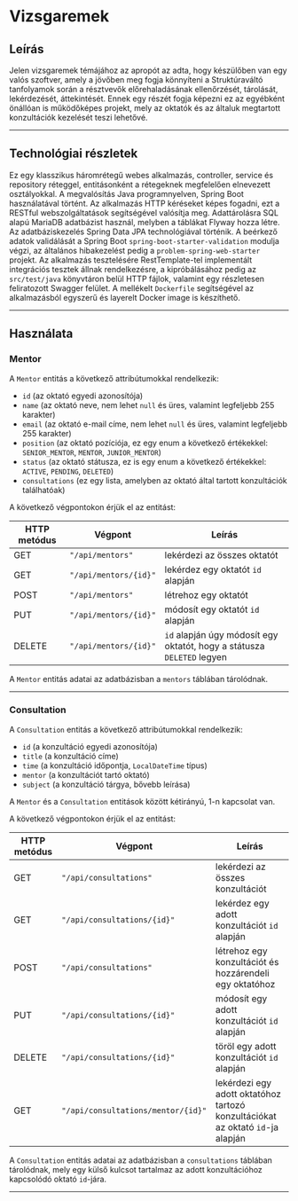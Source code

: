 # Vizsgaremek

## Leírás

Jelen vizsgaremek témájához az apropót az adta, hogy készülőben van egy valós szoftver, 
amely a jövőben meg fogja könnyíteni a Struktúraváltó tanfolyamok során a résztvevők 
előrehaladásának ellenőrzését, tárolását, lekérdezését, áttekintését. Ennek egy részét 
fogja képezni ez az egyébként önállóan is működőképes projekt, mely az oktatók és az 
általuk megtartott konzultációk kezelését teszi lehetővé.

---

## Technológiai részletek

Ez egy klasszikus háromrétegű webes alkalmazás, controller, service és repository 
réteggel, entitásonként a rétegeknek megfelelően elnevezett osztályokkal. A megvalósítás 
Java programnyelven, Spring Boot használatával történt. Az alkalmazás HTTP kéréseket 
képes fogadni, ezt a RESTful webszolgáltatások segítségével valósítja meg. 
Adattárolásra SQL alapú MariaDB adatbázist használ, melyben a táblákat Flyway hozza létre. 
Az adatbáziskezelés Spring Data JPA technológiával történik. A beérkező adatok validálását a 
Spring Boot `spring-boot-starter-validation` modulja végzi, az általános hibakezelést pedig 
a `problem-spring-web-starter` projekt.
Az alkalmazás tesztelésére RestTemplate-tel implementált integrációs 
tesztek állnak rendelkezésre, a kipróbálásához pedig az `src/test/java` könyvtáron belül 
HTTP fájlok, valamint egy részletesen feliratozott Swagger felület. A mellékelt `Dockerfile` 
segítségével az alkalmazásból egyszerű és layerelt Docker image is készíthető.

---

## Használata

### Mentor

A `Mentor` entitás a következő attribútumokkal rendelkezik:

* `id` (az oktató egyedi azonosítója)
* `name` (az oktató neve, nem lehet `null` és üres, valamint legfeljebb 255 karakter)
* `email` (az oktató e-mail címe, nem lehet `null` és üres, valamint legfeljebb 255 karakter)
* `position` (az oktató pozíciója, ez egy enum a következő értékekkel: `SENIOR_MENTOR`, `MENTOR`, `JUNIOR_MENTOR`)
* `status` (az oktató státusza, ez is egy enum a következő értékekkel: `ACTIVE`, `PENDING`, `DELETED`)
* `consultations` (ez egy lista, amelyben az oktató által tartott konzultációk találhatóak)

A következő végpontokon érjük el az entitást:

| HTTP metódus | Végpont                 | Leírás                                                                 |
| ------------ | ----------------------- | ---------------------------------------------------------------------- |
| GET          | `"/api/mentors"`        | lekérdezi az összes oktatót                                            |
| GET          | `"/api/mentors/{id}"`   | lekérdez egy oktatót `id` alapján                                      |
| POST         | `"/api/mentors"`        | létrehoz egy oktatót                                                   |
| PUT          | `"/api/mentors/{id}"`   | módosít egy oktatót `id` alapján                                       |
| DELETE       | `"/api/mentors/{id}"`   | `id` alapján úgy módosít egy oktatót, hogy a státusza `DELETED` legyen |

A `Mentor` entitás adatai az adatbázisban a `mentors` táblában tárolódnak.

---

### Consultation

A `Consultation` entitás a következő attribútumokkal rendelkezik:

* `id` (a konzultáció egyedi azonosítója)
* `title` (a konzultáció címe)
* `time` (a konzultáció időpontja, `LocalDateTime` típus)
* `mentor` (a konzultációt tartó oktató)
* `subject` (a konzultáció tárgya, bővebb leírása)

A `Mentor` és a `Consultation` entitások között kétirányú, 1-n kapcsolat van.

A következő végpontokon érjük el az entitást:

| HTTP metódus | Végpont                              | Leírás                                                                         |
| ------------ | ------------------------------------ | ------------------------------------------------------------------------------ |
| GET          | `"/api/consultations"`               | lekérdezi az összes konzultációt                                               |
| GET          | `"/api/consultations/{id}"`          | lekérdez egy adott konzultációt `id` alapján                                   |
| POST         | `"/api/consultations"`               | létrehoz egy konzultációt és hozzárendeli egy oktatóhoz                        |
| PUT          | `"/api/consultations/{id}"`          | módosít egy adott konzultációt `id` alapján                                    |
| DELETE       | `"/api/consultations/{id}"`          | töröl egy adott konzultációt `id` alapján                                      |
| GET          | `"/api/consultations/mentor/{id}"`   | lekérdezi egy adott oktatóhoz tartozó konzultációkat az oktató `id`-ja alapján |

A `Consultation` entitás adatai az adatbázisban a `consultations` táblában tárolódnak, mely egy külső 
kulcsot tartalmaz az adott konzultációhoz kapcsolódó oktató `id`-jára.

---
